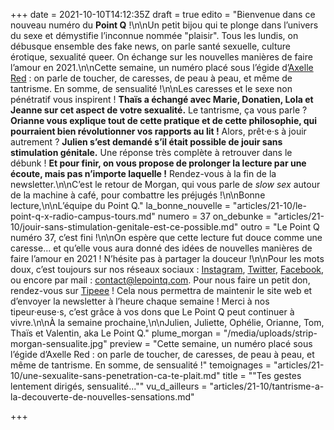 +++
date = 2021-10-10T14:12:35Z
draft = true
edito = "Bienvenue dans ce nouveau numéro du **Point Q**&nbsp;!\n\nUn petit bijou qui te plonge dans l’univers du sexe et démystifie l’inconnue nommée \"plaisir\". Tous les lundis, on débusque ensemble des fake news, on parle santé sexuelle, culture érotique, sexualité queer. On échange sur les nouvelles manières de faire l’amour en 2021.\n\nCette semaine, un numéro placé sous l’égide d’[Axelle Red](https://www.youtube.com/watch?v=iXKkxZ7U-lo)&nbsp;: on parle de toucher, de caresses, de peau à peau, et même de tantrisme. En somme, de sensualité&nbsp;!\n\nLes caresses et le sexe non pénétratif vous inspirent&nbsp;! **Thaïs a échangé avec Marie, Donatien, Lola et Jeanne sur cet aspect de votre sexualité.** Le tantrisme, ça vous parle&nbsp;? **Orianne vous explique tout de cette pratique et de cette philosophie, qui pourraient bien révolutionner vos rapports au lit&nbsp;!** Alors, prêt·e·s à jouir autrement&nbsp;? **Julien s’est demandé s’il était possible de jouir sans stimulation génitale.** Une réponse très complète à retrouver dans le débunk&nbsp;! **Et pour finir, on vous propose de prolonger la lecture par une écoute, mais pas n’importe laquelle&nbsp;!** Rendez-vous à la fin de la newsletter.\n\nC’est le retour de Morgan, qui vous parle de _slow sex_ autour de la machine à café, pour combattre les préjugés&nbsp;!\n\nBonne lecture,\n\nL’équipe du Point Q."
la_bonne_nouvelle = "articles/21-10/le-point-q-x-radio-campus-tours.md"
numero = 37
on_debunke = "articles/21-10/jouir-sans-stimulation-genitale-est-ce-possible.md"
outro = "Le Point Q numéro 37, c’est fini&nbsp;!\n\nOn espère que cette lecture fut douce comme une caresse... et qu’elle vous aura donné des idées de nouvelles manières de faire l’amour en 2021&nbsp;! N’hésite pas à partager la douceur&nbsp;!\n\nPour les mots doux, c’est toujours sur nos réseaux sociaux&nbsp;: [Instagram](https://www.instagram.com/lepoint.q/?hl=fr), [Twitter](https://twitter.com/LePointQ), [Facebook](https://www.facebook.com/lepointq.news/), ou encore par mail&nbsp;: [contact@lepointq.com](mailto:contact@lepointq.com). Pour nous faire un petit don, rendez-vous sur [Tipeee](https://fr.tipeee.com/le-point-q)&nbsp;! Cela nous permettra de maintenir le site web et d’envoyer la newsletter à l’heure chaque semaine&nbsp;! Merci à nos tipeur·euse⋅s, c’est grâce à vos dons que Le Point Q peut continuer à vivre.\n\nÀ la semaine prochaine,\n\nJulien, Juliette, Ophélie, Orianne, Tom, Thaïs et Valentin, aka Le Point Q."
plume_morgan = "/media/uploads/strip-morgan-sensualite.jpg"
preview = "Cette semaine, un numéro placé sous l’égide d’Axelle Red&nbsp;: on parle de toucher, de caresses, de peau à peau, et même de tantrisme. En somme, de sensualité&nbsp;!"
temoignages = "articles/21-10/une-sexualite-sans-penetration-ca-te-plait.md"
title = "\"Tes gestes lentement dirigés, sensualité...\""
vu_d_ailleurs = "articles/21-10/tantrisme-a-la-decouverte-de-nouvelles-sensations.md"

+++
